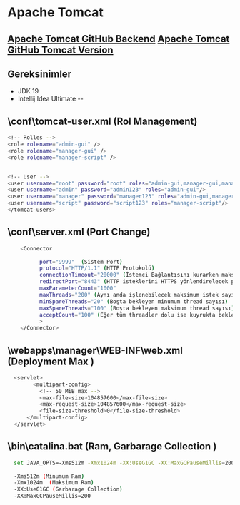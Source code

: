 # Apache Tomcat
[Apache Tomcat GitHub Backend](https://github.com/hamitmizrak/Peak_SGM_apache_tomcatr)
[Apache Tomcat GitHub Tomcat Version](https://github.com/hamitmizrak/peak_sgm_apache-tomcat-9.0.89)
---

## Gereksinimler
- JDK 19
- Intellij Idea Ultimate
--

## \conf\tomcat-user.xml (Rol Management)
```sh
<!-- Rolles -->
<role rolename="admin-gui" />
<role rolename="manager-gui" />
<role rolename="manager-script" />


<!-- User -->
<user username="root" password="root" roles="admin-gui,manager-gui,manager-script"/>
<user username="admin" password="admin123" roles="admin-gui"/>
<user username="manager" password="manager123" roles="admin-gui,manager-gui"/>
<user username="script" password="script123" roles="manager-script"/>
</tomcat-users>
```

## \conf\server.xml (Port Change) 
```sh
	<Connector   
	
          port="9999"  (Sistem Port) 
          protocol="HTTP/1.1" (HTTP Protokolü)
          connectionTimeout="20000" (İstemci Bağlantısını kurarken maksimum bekleme süresi 1000ms=1s)
          redirectPort="8443" (HTTP isteklerini HTTPS yönlendirelecek port)
          maxParameterCount="1000" 
          maxThreads="200" (Aynı anda işlenebilecek maksimum istek sayısı)
          minSpareThreads="20" (Boşta bekleyen minumum thread sayısı)
          maxSpareThreads="100" (Boşta bekleyen maksimum thread sayısı)
          acceptCount="100" (Eğer tüm threadler dolu ise kuyrukta bekleyecek maksimum request sayısı)
          >
    </Connector>
```

## \webapps\manager\WEB-INF\web.xml (Deployment Max )
```sh
  <servlet>
	    <multipart-config>
          <!-- 50 MiB max -->
          <max-file-size>104857600</max-file-size>
          <max-request-size>104857600</max-request-size>
          <file-size-threshold>0</file-size-threshold>
      </multipart-config>
  </servlet>
```


## \bin\catalina.bat (Ram, Garbarage Collection )
```sh
  set JAVA_OPTS=-Xms512m -Xmx1024m -XX:UseG1GC -XX:MaxGCPauseMillis=200
  
  -Xms512m (Minumum Ram)
  -Xmx1024m  (Maksimum Ram)
  -XX:UseG1GC (Garbarage Collection)
  -XX:MaxGCPauseMillis=200
```




